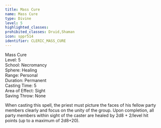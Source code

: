```yaml
---
title: Mass Cure
name: Mass Cure
type: Divine
level: 5
highlighted_classes: 
prohibited_classes: Druid,Shaman
icon: sppr514
identifier: CLERIC_MASS_CURE
---
```

Mass Cure  
Level: 5  
School: Necromancy  
Sphere: Healing  
Range: Personal  
Duration: Permanent  
Casting Time: 5  
Area of Effect: Sight  
Saving Throw: None  
  
When casting this spell, the priest must picture the faces of his fellow party members clearly and focus on the unity of the group. Upon completion, all party members within sight of the caster are healed by 2d8 + 2/level hit points (up to a maximum of 2d8+20).  
